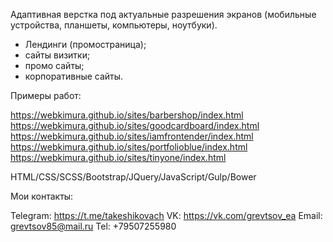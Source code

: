 Адаптивная верстка под актуальные разрешения экранов (мобильные устройства, планшеты, компьютеры, ноутбуки). 

- Лендинги (промостраница);
- сайты визитки;
- промо сайты;
- корпоративные сайты.

Примеры работ:

https://webkimura.github.io/sites/barbershop/index.html
https://webkimura.github.io/sites/goodcardboard/index.html
https://webkimura.github.io/sites/iamfrontender/index.html
https://webkimura.github.io/sites/portfolioblue/index.html
https://webkimura.github.io/sites/tinyone/index.html

HTML/CSS/SCSS/Bootstrap/JQuery/JavaScript/Gulp/Bower

Мои контакты:

Telegram: https://t.me/takeshikovach
VK: https://vk.com/grevtsov_ea
Email: grevtsov85@mail.ru
Tel: +79507255980